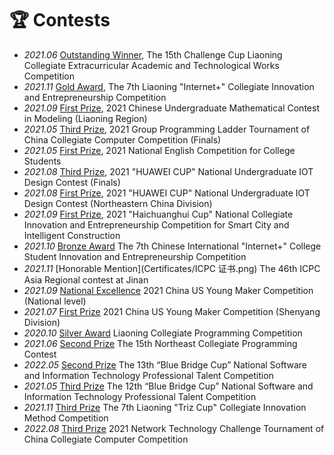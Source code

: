 # 🏆 Contests
- *2021.06* [Outstanding Winner](Certificates/挑战杯特等奖.jpg), The 15th Challenge Cup Liaoning Collegiate Extracurricular Academic and Technological Works Competition
- *2021.11* [Gold Award](Certificates/互联网+金奖.jpg), The 7th Liaoning "Internet+" Collegiate Innovation and Entrepreneurship Competition
- *2021.09* [First Prize](Certificates/数学竞赛国赛一等奖.jpg), 2021 Chinese Undergraduate Mathematical Contest in Modeling (Liaoning Region)
- *2021.05* [Third Prize](Certificates/天梯赛.png), 2021 Group Programming Ladder Tournament of China Collegiate Computer Competition (Finals)
- *2021.05* [First Prize](Certificates/大英赛一等奖.jpg), 2021 National English Competition for College Students
- *2021.08* [Third Prize](Certificates/物联网全国总决赛.jpg), 2021 "HUAWEI CUP" National Undergraduate IOT Design Contest (Finals)
- *2021.08* [First Prize](Certificates/物联网+东北赛区.jpeg), 2021 "HUAWEI CUP" National Undergraduate IOT Design Contest (Northeastern China Division)
- *2021.09* [First Prize](Certificates/海创一等奖.jpeg), 2021 "Haichuanghui Cup" National Collegiate Innovation and Entrepreneurship Competition for Smart City and Intelligent Construction
- *2021.10* [Bronze Award](Certificates/互联网+总决赛.jpg) The 7th Chinese International "Internet+" College Student Innovation and Entrepreneurship Competition
- *2021.11* [Honorable Mention](Certificates/ICPC 证书.png) The 46th ICPC Asia Regional contest at Jinan
- *2021.09* [National Excellence](Certificates/中美创客总决赛优胜奖.jpeg) 2021 China US Young Maker Competition (National level)
- *2021.07* [First Prize](Certificates/中美创客一等奖.jpeg) 2021 China US Young Maker Competition (Shenyang Division)
- *2020.10* [Silver Award](Certificates/辽宁省程序设计竞赛.jpeg) Liaoning Collegiate Programming Competition
- *2021.06* [Second Prize](Certificates/红旗杯.png) The 15th Northeast Collegiate Programming Contest
- *2022.05* [Second Prize](Certificates/蓝桥二.jpg) The 13th “Blue Bridge Cup” National Software and Information Technology Professional Talent Competition
- *2021.05* [Third Prize](Certificates/蓝桥三.jpg) The 12th “Blue Bridge Cup” National Software and Information Technology Professional Talent Competition
- *2021.11* [Third Prize](Certificates/Triz三等奖.jpeg) The 7th Liaoning "Triz Cup" Collegiate Innovation Method Competition
- *2022.08* [Third Prize](Certificates/网三.heic) 2021 Network Technology Challenge Tournament of China Collegiate Computer Competition




